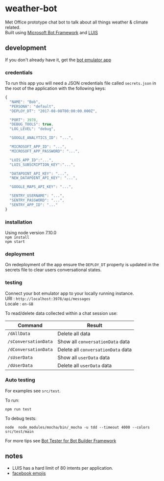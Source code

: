# weather-bot
Met Office prototype chat bot to talk about all things weather & climate related.  
Built using [Microsoft Bot Framework][1] and [LUIS][3]

## development
If you don't already have it, get the [bot emulator app][2]

### credentials
To run this app you will need a JSON credentials file called `secrets.json` in the root of the application with the following keys:
```javascript
{
  "NAME": "Bob",
  "PERSONA": "default",
  "DEPLOY_DT": "2017-08-08T00:00:00.000Z",

  "PORT": 3978,
  "DEBUG_TOOLS": true,
  "LOG_LEVEL": "debug",

  "GOOGLE_ANALYTICS_ID": "...",

  "MICROSOFT_APP_ID": "...",
  "MICROSOFT_APP_PASSWORD": "...",

  "LUIS_APP_ID":"...",
  "LUIS_SUBSCRIPTION_KEY":"...",

  "DATAPOINT_API_KEY": "...",
  "NEW_DATAPOINT_API_KEY": "...",

  "GOOGLE_MAPS_API_KEY": "...",

  "SENTRY_USERNAME": "...",
  "SENTRY_PASSWORD": "...",
  "SENTRY_APP_ID": "..."
}
```

### installation
Using node version 7.10.0  
`npm install`   
`npm start`    

### deployment
On redeployment of the app ensure the `DEPLOY_DT` property is updated in the secrets file to clear users 
conversational states.

### testing
Connect your bot emulator app to your locally running instance.  
URI :     `http://localhost:3978/api/messages`    
Locale :  `en-GB`  

To read/delete data collected within a chat session use:  

Command | Result
--- | ---
`/dAllData` | Delete all data
`/sConversationData` | Show all `conversationData` data
`/dConversationData` | Delete all `conversationData` data
`/sUserData` | Show all `userData` data
`/dUserData` | Delete all `userData` data

### Auto testing

For examples see `src/test`.

To run:

`npm run test`

To debug tests:

`node  node_modules/mocha/bin/_mocha -u tdd --timeout 4000 --colors src/test/main`

For more tips see [Bot Tester for Bot Builder Framework](https://github.com/microsoftly/BotTester)


## notes
 * LUIS has a hard limit of 80 intents per application.
 * [facebook emojis](https://www.piliapp.com/facebook-symbols/)

[1]: https://dev.botframework.com/
[2]: https://docs.botframework.com/en-us/tools/bot-framework-emulator/
[3]: https://www.luis.ai/home/index
